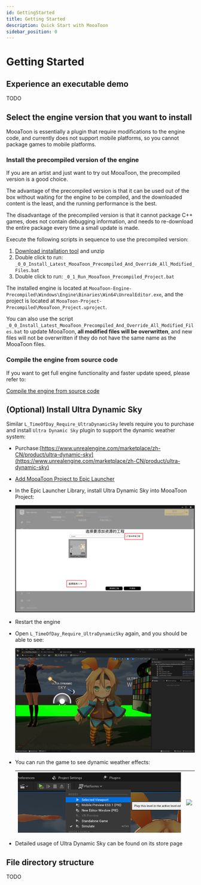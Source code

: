 ```yaml
---
id: GettingStarted
title: Getting Started
description: Quick Start with MooaToon
sidebar_position: 0
---
```

# Getting Started

## Experience an executable demo

TODO

## Select the engine version that you want to install

MooaToon is essentially a plugin that require modifications to the engine code, and currently does not support mobile platforms, so you cannot package games to mobile platforms.

### Install the precompiled version of the engine

If you are an artist and just want to try out MooaToon, the precompiled version is a good choice.

The advantage of the precompiled version is that it can be used out of the box without waiting for the engine to be compiled, and the downloaded content is the least, and the running performance is the best.

The disadvantage of the precompiled version is that it cannot package C++ games, does not contain debugging information, and needs to re-download the entire package every time a small update is made.

Execute the following scripts in sequence to use the precompiled version:

1. [Download installation tool](https://github.com/JasonMa0012/MooaToon/archive/refs/heads/main.zip) and unzip
2. Double click to run: `_0_0_Install_Latest_MooaToon_Precompiled_And_Override_All_Modified_Files.bat`
3. Double click to run: `_0_1_Run_MooaToon_Precompiled_Project.bat`

The installed engine is located at `MooaToon-Engine-Precompiled\Windows\Engine\Binaries\Win64\UnrealEditor.exe`, and the project is located at `MooaToon-Project-Precompiled\MooaToon_Project.uproject`.

You can also use the script `_0_0_Install_Latest_MooaToon_Precompiled_And_Override_All_Modified_Files.bat` to update MooaToon, **all modified files will be overwritten**, and new files will not be overwritten if they do not have the same name as the MooaToon files.

### Compile the engine from source code

If you want to get full engine functionality and faster update speed, please refer to:

[Compile the engine from source code](BuildEnginefromSourceCode.md)

## (Optional) Install Ultra Dynamic Sky

Similar `L_TimeOfDay_Require_UltraDynamicSky` levels require you to purchase and install `Ultra Dynamic Sky` plugin to support the dynamic weather system:

- Purchase:[https://www.unrealengine.com/marketplace/zh-CN/product/ultra-dynamic-sky](https://www.unrealengine.com/marketplace/zh-CN/product/ultra-dynamic-sky)

- [Add MooaToon Project to Epic Launcher](/docs/FAQ#can-not-find-mooatoon-project-in-epic-launcher)

- In the Epic Launcher Library, install Ultra Dynamic Sky into MooaToon Project:

  ![image-20230211012826670](./assets/image-20230211012826670.png)

- Restart the engine

- Open `L_TimeOfDay_Require_UltraDynamicSky` again, and you should be able to see:

  ![](./assets/image-20230211002455202.png)

- You can run the game to see dynamic weather effects:

  | ![image-20230211012840797](./assets/image-20230211012840797-1676996483716-3.png) | ![](https://github.com/JasonMa0012/MooaToon/blob/main/README.assets/Mooa_gif.gif?raw=true) |
  | ------------------------------------------------------------ | ------------------------------------------------------------ |

- Detailed usage of Ultra Dynamic Sky can be found on its store page

## File directory structure

TODO
